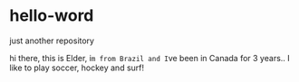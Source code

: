 # hello-word
just another repository

hi there, this is Elder, i`m from Brazil and I`ve been in Canada for 3 years..
I like to play soccer, hockey and surf! 
